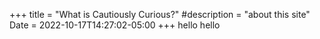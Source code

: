+++
title = "What is Cautiously Curious?"
#description = "about this site"
Date = 2022-10-17T14:27:02-05:00
+++
hello hello